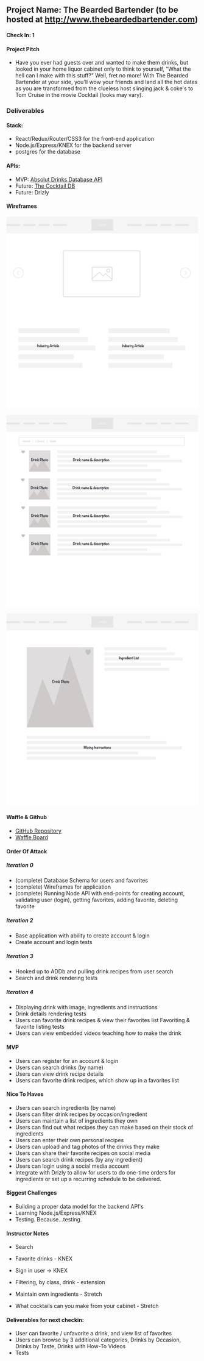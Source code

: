 ## Project Name: The Bearded Bartender (to be hosted at http://www.thebeardedbartender.com)

#### Check In: 1  

#### Project Pitch
* Have you ever had guests over and wanted to make them drinks, but looked in your home liquor cabinet only to think to yourself, "What the hell can I make with this stuff?" Well, fret no more! With The Bearded Bartender at your side, you'll wow your friends and land all the hot dates as you are transformed from the clueless host slinging jack & coke's to Tom Cruise in the movie Cocktail (looks may vary).

### Deliverables  

#### Stack:
* React/Redux/Router/CSS3 for the front-end application
* Node.js/Express/KNEX for the backend server
* postgres for the database

#### APIs:
* MVP: [Absolut Drinks Database API](https://addb.absolutdrinks.com/docs/)
* Future: [The Cocktail DB](http://www.thecocktaildb.com/)
* Future: Drizly

#### Wireframes  
![Landing Page](https://github.com/the-oem/bearded-bartender/blob/master/comps/landing-page.jpg?raw=true)

![Filter Results](https://github.com/the-oem/bearded-bartender/blob/master/comps/filter-results.jpg?raw=true)

![Detail View](https://github.com/the-oem/bearded-bartender/blob/master/comps/detail-view.jpg?raw=true)

#### Waffle & Github
* [GitHub Repository](https://github.com/the-oem/bearded-bartender)
* [Waffle Board](https://waffle.io/the-oem/bearded-bartender)

#### Order Of Attack  
##### Iteration 0
* (complete) Database Schema for users and favorites
* (complete) Wireframes for application
* (complete) Running Node API with end-points for creating account, validating user (login), getting favorites, adding favorite, deleting favorite

##### Iteration 2
* Base application with ability to create account & login
* Create account and login tests

##### Iteration 3
* Hooked up to ADDb and pulling drink recipes from user search
* Search and drink rendering tests

##### Iteration 4
* Displaying drink with image, ingredients and instructions
* Drink details rendering tests
* Users can favorite drink recipes & view their favorites list
Favoriting & favorite listing tests
* Users can view embedded videos teaching how to make the drink

#### MVP
* Users can register for an account & login
* Users can search drinks (by name)
* Users can view drink recipe details
* Users can favorite drink recipes, which show up in a favorites list

#### Nice To Haves   
* Users can search ingredients (by name)
* Users can filter drink recipes by occasion/ingredient
* Users can maintain a list of ingredients they own
* Users can find out what recipes they can make based on their stock of ingredients
* Users can enter their own personal recipes
* Users can upload and tag photos of the drinks they make
* Users can share their favorite recipes on social media
* Users can search drink recipes (by any ingredient)
* Users can login using a social media account
* Integrate with Drizly to allow for users to do one-time orders for ingredients or set up a recurring schedule to be delivered.

#### Biggest Challenges  
* Building a proper data model for the backend API's
* Learning Node.js/Express/KNEX
* Testing. Because...testing.

#### Instructor Notes
* Search
* Favorite drinks - KNEX
* Sign in user -> KNEX
* Filtering, by class, drink - extension


* Maintain own ingredients - Stretch
* What cocktails can you make from your cabinet - Stretch

#### Deliverables for next checkin:
* User can favorite / unfavorite a drink, and view list of favorites
* Users can browse by 3 additional categories, Drinks by Occasion, Drinks by Taste, Drinks with How-To Videos
* Tests
